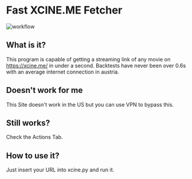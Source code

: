# Fast XCINE.ME Fetcher
![workflow](https://github.com/github/XCINE-Fetcher/actions/workflows/main.yml/badge.svg)
## What is it?
This program is capable of getting a streaming link of any movie on https://xcine.me/ in under a second.
Backtests have never been over 0.6s with an average internet connection in austria.

## Doesn't work for me
This Site doesn't work in the US but you can use VPN to bypass this.

## Still works?
Check the Actions Tab.

## How to use it?
Just insert your URL into xcine.py and run it.
